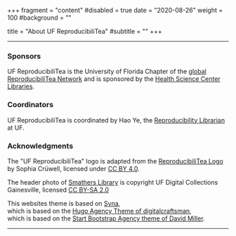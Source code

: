 +++
fragment = "content"
#disabled = true
date = "2020-08-26"
weight = 100
#background = ""

title = "About UF ReproducibiliTea"
#subtitle = ""
+++

---
### Sponsors

UF ReproducibiliTea is the University of Florida Chapter of the [global ReproducibiliTea Network](https://reproducibilitea.org/) and is sponsored by the [Health Science Center Libraries](https://library.health.ufl.edu/).

### Coordinators

UF ReproducibiliTea is coordinated by Hao Ye, the [Reproducibility Librarian](https://guides.uflib.ufl.edu/haoye) at UF.

### Acknowledgments

The "UF ReproducibiliTea" logo is adapted from the [ReproducibiliTea Logo](https://osf.io/68dmq/) by Sophia Crüwell, licensed under [CC BY 4.0](https://creativecommons.org/licenses/by/4.0/).

The header photo of [Smathers Library](https://commons.wikimedia.org/wiki/File:Historic_Smathers_Library.jpg) is copyright UF Digital Collections Gainesville, licensed [CC BY-SA 2.0](https://creativecommons.org/licenses/by-sa/2.0)

This websites theme is based on [Syna](https://syna.okkur.org/),  
  which is based on the [Hugo Agency Theme of digitalcraftsman](https://github.com/digitalcraftsman/hugo-agency-theme),  
  which is based on the [Start Bootstrap Agency theme of David Miller](https://github.com/IronSummitMedia/startbootstrap-agency).

---

